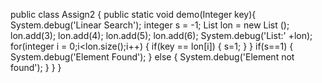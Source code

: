 public class Assign2 {
    public static void demo(Integer key){
        System.debug('Linear Search');
        integer s = -1;
        List<integer> lon = new List<integer> ();
        lon.add(3);
        lon.add(4);
        lon.add(5);
        lon.add(6);
        System.debug('List:' +lon);
        for(integer i = 0;i<lon.size();i++)
        {
            if(key == lon[i])
            {
                s=1;
            }
        }
        if(s==1)
        {
            System.debug('Element Found');
        }
        else
        {
            System.debug('Element not found');
        }
    }
}
